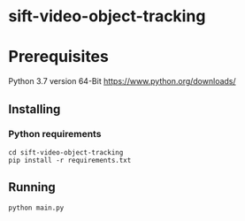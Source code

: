 # sift-video-object-tracking

# Prerequisites
Python 3.7 version 64-Bit https://www.python.org/downloads/

## Installing

### Python requirements

```
cd sift-video-object-tracking
pip install -r requirements.txt
```

## Running
```
python main.py
```
